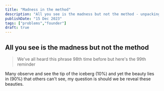 ```yaml
---
title: "Madness in the method"
description: "All you see is the madness but not the method - unpacking the brilliance"
publishDate: "15 Dec 2023"
tags: ["problems","founder"]
draft: true 
---
```


## All you see is the madness but not the method

> We've all heard this phrase 98th time before but here's the 99th reminder

Many observe and see the tip of the iceberg (10%) and yet the beauty lies in (90%) that others can't see, my question is should we be reveal these beauties.


